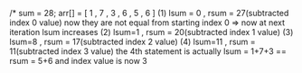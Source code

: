 /*
sum = 28;
arr[] =  [ 1 , 7 , 3 , 6 , 5 , 6 ]
(1) lsum = 0 , rsum = 27(subtracted index 0 value)
now they are not equal from starting index 0  => now at next iteration lsum increases
(2) lsum=1 , rsum = 20(subtracted index 1 value)
(3) lsum=8 , rsum = 17(subtracted index 2 value)
(4) lsum=11 , rsum = 11(subtracted index 3 value)
the 4th statement is actually
lsum = 1+7+3 == rsum = 5+6
and index value is now 3